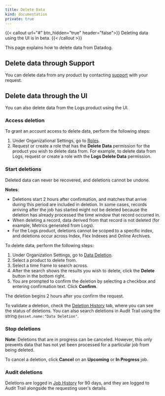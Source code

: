 ```yaml
---
title: Delete Data
kind: documentation
private: true
---
```


{{< callout url="#" btn_hidden="true" header="false">}}
  Deleting data using the UI is in beta.
{{< /callout >}} 

This page explains how to delete data from Datadog.

## Delete data through Support

You can delete data from any product by contacting [support][1] with your request.

## Delete data through the UI

You can also delete data from the Logs product using the UI.

### Access deletion

To grant an account access to delete data, perform the following steps:

1. Under Organizational Settings, go to [Roles][3].
2. Request or create a role that has the **Delete Data** permission for the product you wish to delete data from. For example, to delete data from Logs, request or create a role with the **Logs Delete Data** permission.

### Start deletions

<div class="alert alert-danger">Deleted data can never be recovered, and deletions cannot be undone.</div>

**Notes**:
- Deletions start 2 hours after confirmation, and matches that arrive during this period are included in deletion. In some cases, records arriving after the job has started might not be deleted because the deletion has already processed the time window that record occurred in.
- When deleting a record, data derived from that record is not deleted (for example, Metrics generated from Logs).
- For the Logs product, deletions cannot be scoped to a specific index, and deletions occur across Index, Flex Indexes and Online Archives.

To delete data, perform the following steps:

1. Under Organization Settings, go to [Data Deletion][4].
2. Select a product to delete from.
3. Select a time frame to search across.
4. After the search shows the results you wish to delete, click the **Delete** button in the bottom right.
5. You are prompted to confirm the deletion by selecting a checkbox and entering confirmation text. Click **Confirm**.

The deletion begins 2 hours after you confirm the request.

To validate a deletion, check the [Deletion History][5] tab, where you can see the status of deletions. You can also search deletions in Audit Trail using the string `@asset.name:"Data Deletion"`.

### Stop deletions

**Note**: Deletions that are in progress can be canceled. However, this only prevents data that has not yet been processed for a particular job from being deleted.

To cancel a deletion, click **Cancel** on an **Upcoming** or **In Progress** job.

### Audit deletions

Deletions are logged in [Job History][6] for 90 days, and they are logged to Audit Trail alongside the requesting user's details.

[1]: https://www.datadoghq.com/support/
[2]: /account_management/rbac/permissions/
[3]: https://app.datadoghq.com/organization-settings/roles
[4]: TODO:_please_provide_this_link
[5]: TODO:_please_provide_this_link
[6]: TODO:_please_provide_this_link
